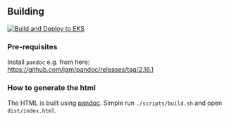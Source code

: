 ## Building

[![Build and Deploy to EKS](https://github.com/ComposableFi/whitepaper/actions/workflows/.github-ci.yaml/badge.svg)](https://github.com/ComposableFi/whitepaper/actions/workflows/.github-ci.yaml)

### Pre-requisites
Install `pandoc` e.g. from here: https://github.com/jgm/pandoc/releases/tag/2.16.1

### How to generate the html
The HTML is built using [pandoc](https://pandoc.org/). Simple run `./scripts/build.sh` and open `dist/index.html`.
